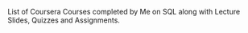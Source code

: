 List of Coursera Courses completed by Me on SQL along with Lecture Slides, Quizzes and Assignments.
